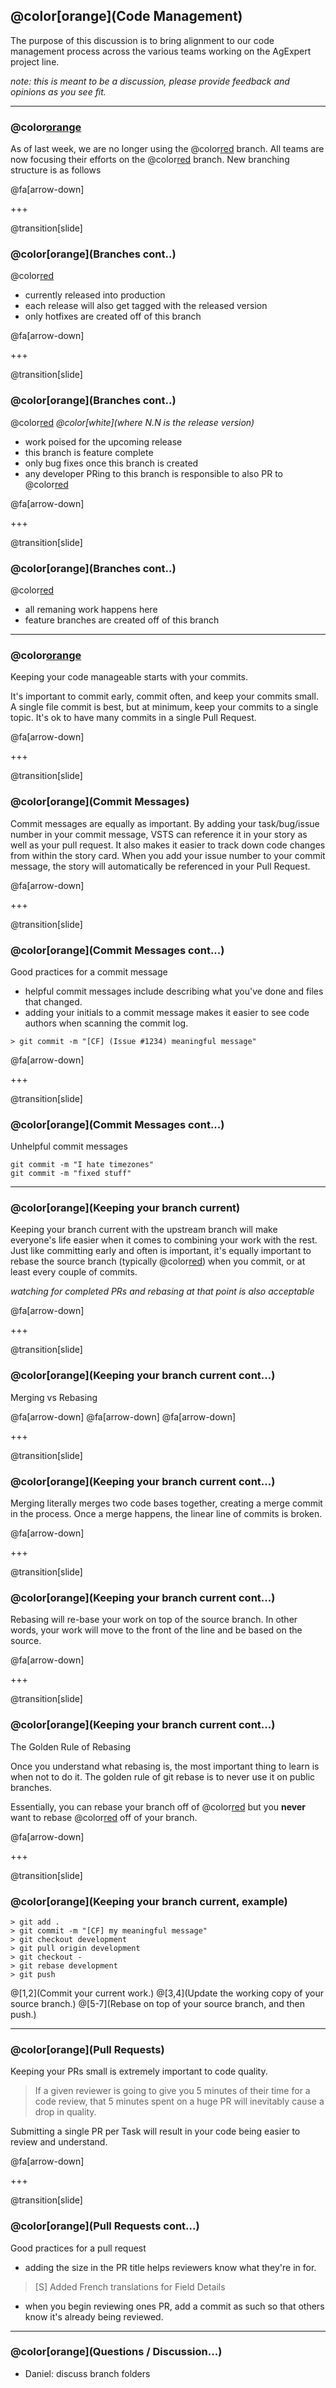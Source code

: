 ## @color[orange](Code Management)

The purpose of this discussion is to bring alignment to our code management process across the various teams working on the AgExpert project line.

*note: this is meant to be a discussion, please provide feedback and opinions as you see fit.*

---

### @color[orange](Branches) 

As of last week, we are no longer using the @color[red](mobile/development) branch. All teams are now focusing their efforts on the @color[red](development) branch. New branching structure is as follows

@fa[arrow-down]

+++

@transition[slide]

### @color[orange](Branches cont..)

 @color[red](master)
    
  - currently released into production
  - each release will also get tagged with the released version
  - only hotfixes are created off of this branch

@fa[arrow-down]

+++

@transition[slide]

### @color[orange](Branches cont..)

 @color[red](release/[N.N]) *@color[white](where N.N is the release version)*
 
  - work poised for the upcoming release
  - this branch is feature complete
  - only bug fixes once this branch is created
  - any developer PRing to this branch is responsible to also PR to @color[red](development)

@fa[arrow-down]

+++

@transition[slide]

### @color[orange](Branches cont..)

 @color[red](development)

  - all remaning work happens here
  - feature branches are created off of this branch

---

### @color[orange](Commits)

Keeping your code manageable starts with your commits. 

It's important to commit early, commit often, and keep your commits small. A single file commit is best, but at minimum, keep your commits to a single topic. It's ok to have many commits in a single Pull Request.

@fa[arrow-down]

+++

@transition[slide]

### @color[orange](Commit Messages)

Commit messages are equally as important. By adding your task/bug/issue number in your commit message, VSTS can reference it in your story as well as your pull request. It also makes it easier to track down code changes from within the story card. When you add your issue number to your commit message, the story will automatically be referenced in your Pull Request.

@fa[arrow-down]

+++

@transition[slide]

### @color[orange](Commit Messages cont...)

Good practices for a commit message

 - helpful commit messages include describing what you've done and files that changed.
 - adding your initials to a commit message makes it easier to see code authors when scanning the commit log.
 
```
> git commit -m "[CF] (Issue #1234) meaningful message"
```

@fa[arrow-down]

+++

@transition[slide]

### @color[orange](Commit Messages cont...)

Unhelpful commit messages

```
git commit -m "I hate timezones"
git commit -m "fixed stuff"
```

---

### @color[orange](Keeping your branch current)

Keeping your branch current with the upstream branch will make everyone's life easier when it comes to combining your work with the rest. Just like committing early and often is important, it's equally important to rebase the source branch (typically  @color[red](development)) when you commit, or at least every couple of commits. 

*watching for completed PRs and rebasing at that point is also acceptable*

@fa[arrow-down]

+++

@transition[slide]

### @color[orange](Keeping your branch current cont...)

Merging vs Rebasing

 @fa[arrow-down] @fa[arrow-down] @fa[arrow-down]

+++

@transition[slide]

### @color[orange](Keeping your branch current cont...)
Merging literally merges two code bases together, creating a merge commit in the process. Once a merge happens, the linear line of commits is broken.

@fa[arrow-down]

+++

@transition[slide]

### @color[orange](Keeping your branch current cont...)

Rebasing will re-base your work on top of the source branch. In other words, your work will move to the front of the line and be based on the source.

@fa[arrow-down]

+++

@transition[slide]

### @color[orange](Keeping your branch current cont...)

The Golden Rule of Rebasing

Once you understand what rebasing is, the most important thing to learn is when not to do it. The golden rule of git rebase is to never use it on public branches.

Essentially, you can rebase your branch off of @color[red](development) but you **never** want to rebase @color[red](development) off of your branch.

@fa[arrow-down]

+++

@transition[slide]

### @color[orange](Keeping your branch current, example)

```
> git add .
> git commit -m "[CF] my meaningful message"
> git checkout development
> git pull origin development
> git checkout -
> git rebase development
> git push 
```

@[1,2](Commit your current work.) 
@[3,4](Update the working copy of your source branch.) 
@[5-7](Rebase on top of your source branch, and then push.)

---

### @color[orange](Pull Requests)

Keeping your PRs small is extremely important to code quality. 

> If a given reviewer is going to give you 5 minutes of their time for a code review, that 5 minutes spent on a huge PR will inevitably cause a drop in quality.

Submitting a single PR per Task will result in your code being easier to review and understand.

@fa[arrow-down]

+++

@transition[slide]

### @color[orange](Pull Requests cont...)

Good practices for a pull request

 - adding the size in the PR title helps reviewers know what they're in for.

 > [S] Added French translations for Field Details

  - when you begin reviewing ones PR, add a commit as such so that others know it's already being reviewed.

---

  ### @color[orange](Questions / Discussion...)

   - Daniel: discuss branch folders